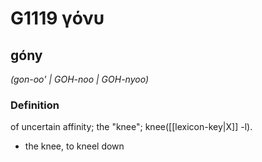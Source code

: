 # G1119 γόνυ

## góny

_(gon-oo' | GOH-noo | GOH-nyoo)_

### Definition

of uncertain affinity; the "knee"; knee([[lexicon-key|X]] -l).

- the knee, to kneel down

